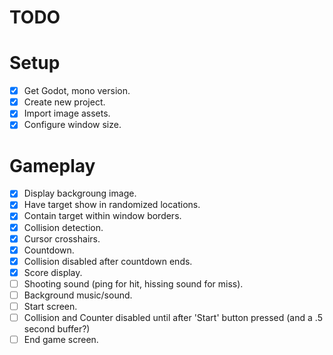 # TODO

# Setup
- [x] Get Godot, mono version.
- [x] Create new project.
- [x] Import image assets.
- [x] Configure window size.

# Gameplay
- [x] Display backgroung image.
- [x] Have target show in randomized locations.
- [x] Contain target within window borders.
- [x] Collision detection.
- [x] Cursor crosshairs.
- [x] Countdown.
- [x] Collision disabled after countdown ends.
- [x] Score display.
- [ ] Shooting sound (ping for hit, hissing sound for miss).
- [ ] Background music/sound.
- [ ] Start screen.
- [ ] Collision and Counter disabled until after 'Start' button pressed (and a .5 second buffer?)
- [ ] End game screen.
